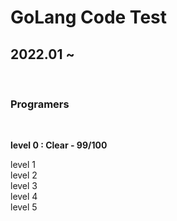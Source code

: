 # GoLang Code Test

## 2022.01 ~

</br>

### Programers
</br>

 **level 0 : Clear - 99/100** </br>

level 1 </br>
level 2 </br>
level 3 </br>
level 4 </br>
level 5 </br>